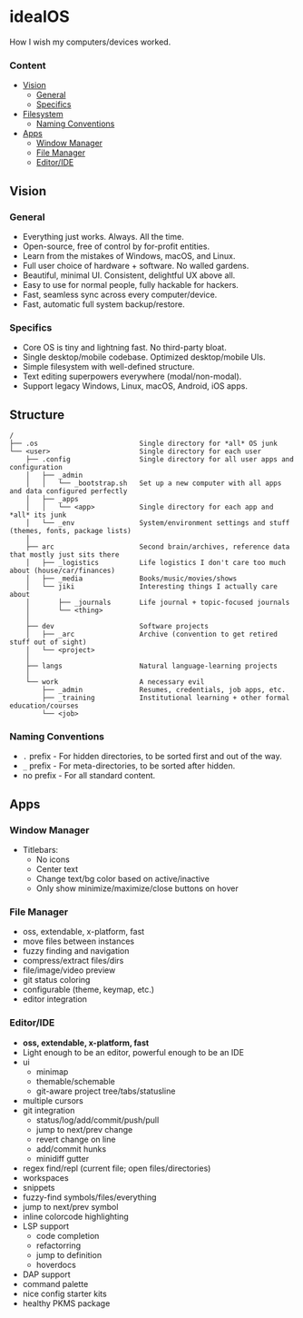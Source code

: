 # idealOS
How I wish my computers/devices worked.

### Content
<!-- MarkdownTOC -->

- [Vision](#vision)
    + [General](#general)
    + [Specifics](#specifics)
- [Filesystem](#filesystem)
    + [Naming Conventions](#naming-conventions)
- [Apps](#apps)
    + [Window Manager](#window-manager)
    + [File Manager](#file-manager)
    + [Editor/IDE](#editoride)

<!-- /MarkdownTOC -->

## Vision
### General
- Everything just works. Always. All the time.
- Open-source, free of control by for-profit entities.
- Learn from the mistakes of Windows, macOS, and Linux.
- Full user choice of hardware + software. No walled gardens.
- Beautiful, minimal UI. Consistent, delightful UX above all.
- Easy to use for normal people, fully hackable for hackers.
- Fast, seamless sync across every computer/device.
- Fast, automatic full system backup/restore.

### Specifics
- Core OS is tiny and lightning fast. No third-party bloat.
- Single desktop/mobile codebase. Optimized desktop/mobile UIs.
- Simple filesystem with well-defined structure.
- Text editing superpowers everywhere (modal/non-modal).
- Support legacy Windows, Linux, macOS, Android, iOS apps.

## Structure
```
/
├── .os                         Single directory for *all* OS junk
└── <user>                      Single directory for each user
    ├── .config                 Single directory for all user apps and configuration
    │   ├── _admin
    │   │   └── _bootstrap.sh   Set up a new computer with all apps and data configured perfectly
    │   ├── _apps
    │   │   └── <app>           Single directory for each app and *all* its junk
    │   └── _env                System/environment settings and stuff (themes, fonts, package lists)
    │
    ├── arc                     Second brain/archives, reference data that mostly just sits there
    │   ├── _logistics          Life logistics I don't care too much about (house/car/finances)
    │   ├── _media              Books/music/movies/shows
    │   └── jiki                Interesting things I actually care about
    │       ├── _journals       Life journal + topic-focused journals
    │       └── <thing>
    │
    ├── dev                     Software projects
    │   ├── _arc                Archive (convention to get retired stuff out of sight)
    │   └── <project>
    │
    ├── langs                   Natural language-learning projects
    │
    └── work                    A necessary evil
        ├── _admin              Resumes, credentials, job apps, etc.
        ├── _training           Institutional learning + other formal education/courses
        └── <job>
```

### Naming Conventions
- `.` prefix - For hidden directories, to be sorted first and out of the way.
- `_` prefix - For meta-directories, to be sorted after hidden.
- no prefix - For all standard content.


## Apps
### Window Manager
- Titlebars:
    * No icons
    * Center text
    * Change text/bg color based on active/inactive
    * Only show minimize/maximize/close buttons on hover


### File Manager
- oss, extendable, x-platform, fast
- move files between instances
- fuzzy finding and navigation
- compress/extract files/dirs
- file/image/video preview
- git status coloring
- configurable (theme, keymap, etc.)
- editor integration


### Editor/IDE
- **oss, extendable, x-platform, fast**
- Light enough to be an editor, powerful enough to be an IDE
- ui
    + minimap
    + themable/schemable
    + git-aware project tree/tabs/statusline
- multiple cursors
- git integration
    + status/log/add/commit/push/pull
    + jump to next/prev change
    + revert change on line
    + add/commit hunks
    + minidiff gutter
- regex find/repl (current file; open files/directories)
- workspaces
- snippets
- fuzzy-find symbols/files/everything
- jump to next/prev symbol
- inline colorcode highlighting
- LSP support
    + code completion
    + refactorring
    + jump to definition
    + hoverdocs
- DAP support
- command palette
- nice config starter kits
- healthy PKMS package
